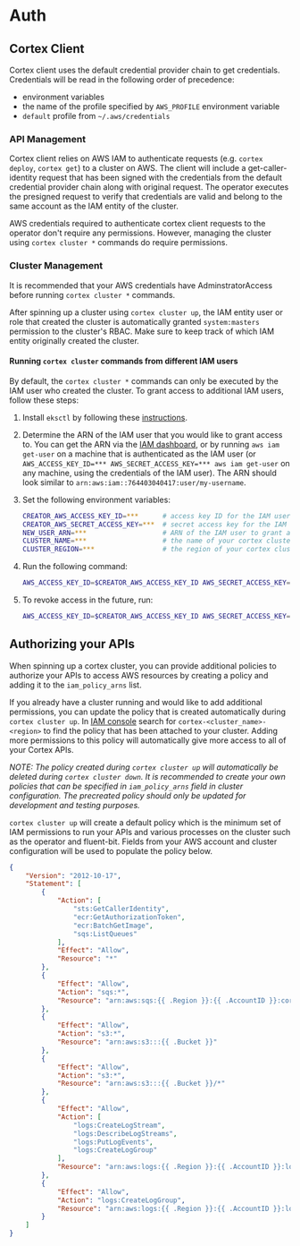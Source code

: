 # Auth

## Cortex Client

Cortex client uses the default credential provider chain to get credentials. Credentials will be read in the following order of precedence:

- environment variables
- the name of the profile specified by `AWS_PROFILE` environment variable
- `default` profile from `~/.aws/credentials`

### API Management

Cortex client relies on AWS IAM to authenticate requests (e.g. `cortex deploy`, `cortex get`) to a cluster on AWS. The client will include a get-caller-identity request that has been signed with the credentials from the default credential provider chain along with original request. The operator executes the presigned request to verify that credentials are valid and belong to the same account as the IAM entity of the cluster.

AWS credentials required to authenticate cortex client requests to the operator don't require any permissions. However, managing the cluster using `cortex cluster *` commands do require permissions.

### Cluster Management

It is recommended that your AWS credentials have AdminstratorAccess before running `cortex cluster *` commands.

After spinning up a cluster using `cortex cluster up`, the IAM entity user or role that created the cluster is automatically granted `system:masters` permission to the cluster's RBAC. Make sure to keep track of which IAM entity originally created the cluster.

#### Running `cortex cluster` commands from different IAM users

By default, the `cortex cluster *` commands can only be executed by the IAM user who created the cluster. To grant access to additional IAM users, follow these steps:

1. Install `eksctl` by following these [instructions](https://eksctl.io/introduction/#installation).

1. Determine the ARN of the IAM user that you would like to grant access to. You can get the ARN via the [IAM dashboard](https://console.aws.amazon.com/iam/home#/users), or by running `aws iam get-user` on a machine that is authenticated as the IAM user (or `AWS_ACCESS_KEY_ID=*** AWS_SECRET_ACCESS_KEY=*** aws iam get-user` on any machine, using the credentials of the IAM user). The ARN should look similar to `arn:aws:iam::764403040417:user/my-username`.

1. Set the following environment variables:

    ```bash
    CREATOR_AWS_ACCESS_KEY_ID=***      # access key ID for the IAM user that created the cluster
    CREATOR_AWS_SECRET_ACCESS_KEY=***  # secret access key for the IAM user that created the cluster
    NEW_USER_ARN=***                   # ARN of the IAM user to grant access to
    CLUSTER_NAME=***                   # the name of your cortex cluster (will be "cortex" unless you specified a different name in your cluster configuration file)
    CLUSTER_REGION=***                 # the region of your cortex cluster
    ```

1. Run the following command:

    ```bash
    AWS_ACCESS_KEY_ID=$CREATOR_AWS_ACCESS_KEY_ID AWS_SECRET_ACCESS_KEY=$CREATOR_AWS_SECRET_ACCESS_KEY eksctl create iamidentitymapping --region $CLUSTER_REGION --cluster $CLUSTER_NAME --arn $NEW_USER_ARN --group system:masters --username $NEW_USER_ARN
    ```

1. To revoke access in the future, run:

    ```bash
    AWS_ACCESS_KEY_ID=$CREATOR_AWS_ACCESS_KEY_ID AWS_SECRET_ACCESS_KEY=$CREATOR_AWS_SECRET_ACCESS_KEY eksctl delete iamidentitymapping --region $CLUSTER_REGION --cluster $CLUSTER_NAME --arn $NEW_USER_ARN --all
    ```

## Authorizing your APIs

When spinning up a cortex cluster, you can provide additional policies to authorize your APIs to access AWS resources by creating a policy and adding it to the `iam_policy_arns` list.

If you already have a cluster running and would like to add additional permissions, you can update the policy that is created automatically during `cortex cluster up`. In [IAM console](https://console.aws.amazon.com/iam/home?policies#/policies) search for `cortex-<cluster_name>-<region>` to find the policy that has been attached to your cluster. Adding more permissions to this policy will automatically give more access to all of your Cortex APIs.

_NOTE: The policy created during `cortex cluster up` will automatically be deleted during `cortex cluster down`. It is recommended to create your own policies that can be specified in `iam_policy_arns` field in cluster configuration. The precreated policy should only be updated for development and testing purposes._

`cortex cluster up` will create a default policy which is the minimum set of IAM permissions to run your APIs and various processes on the cluster such as the operator and fluent-bit. Fields from your AWS account and cluster configuration will be used to populate the policy below.

```json
{
	"Version": "2012-10-17",
	"Statement": [
		{
			"Action": [
				"sts:GetCallerIdentity",
				"ecr:GetAuthorizationToken",
				"ecr:BatchGetImage",
				"sqs:ListQueues"
			],
			"Effect": "Allow",
			"Resource": "*"
		},
		{
			"Effect": "Allow",
			"Action": "sqs:*",
			"Resource": "arn:aws:sqs:{{ .Region }}:{{ .AccountID }}:cortex-*"
		},
		{
			"Effect": "Allow",
			"Action": "s3:*",
			"Resource": "arn:aws:s3:::{{ .Bucket }}"
		},
		{
			"Effect": "Allow",
			"Action": "s3:*",
			"Resource": "arn:aws:s3:::{{ .Bucket }}/*"
		},
		{
			"Effect": "Allow",
			"Action": [
				"logs:CreateLogStream",
				"logs:DescribeLogStreams",
				"logs:PutLogEvents",
				"logs:CreateLogGroup"
			],
			"Resource": "arn:aws:logs:{{ .Region }}:{{ .AccountID }}:log-group:{{ .LogGroup }}:*"
		},
		{
			"Effect": "Allow",
			"Action": "logs:CreateLogGroup",
			"Resource": "arn:aws:logs:{{ .Region }}:{{ .AccountID }}:log-group:{{ .LogGroup }}"
		}
	]
}
```
